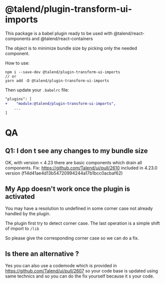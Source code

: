 # @talend/plugin-transform-ui-imports

This package is a babel plugin ready to be used with @talend/react-components and @talend/react-containers

The object is to minimize bundle size by picking only the needed component.

How to use:

    npm i --save-dev @talend/plugin-transform-ui-imports
    // or
    yarn add -D @talend/plugin-transform-ui-imports

Then update your `.babelrc` file:
```diff
"plugins": [
+    "module:@talend/plugin-transform-ui-imports",
    ...
]
```

# QA

## Q1: I don t see any changes to my bundle size

OK, with version < 4.23 there are basic components which drain all components.
Fix: https://github.com/Talend/ui/pull/2610 included in 4.23.0 version (f14d41ae4d13b54720994244a17b1bcc0acbaf62)

## My App doesn't work once the plugin is activated

You may have a resolution to undefined in some corner case not already handled by the plugin.

The plugin first try to detect corner case. The last operation is a simple shift of import to `/lib`

So please give the corresponding corner case so we can do a fix.

## Is there an alternative ?

Yes you can also use a codemode which is provided in https://github.com/Talend/ui/pull/2607 so your code base is updated using same technics and so you can do the fix yourself because it s your code.

